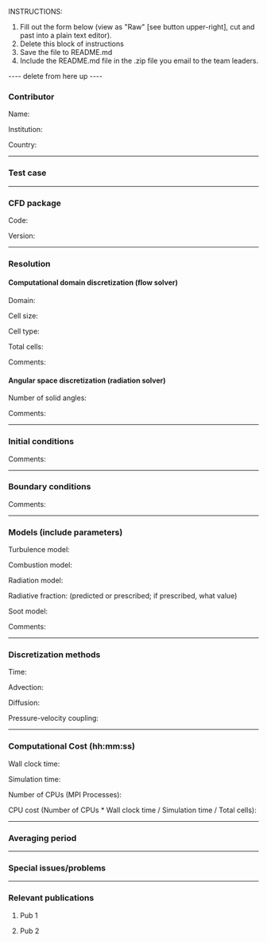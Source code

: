 INSTRUCTIONS:
1. Fill out the form below (view as "Raw" [see button upper-right], cut and past into a plain text editor).
2. Delete this block of instructions
3. Save the file to README.md
4. Include the README.md file in the .zip file you email to the team leaders.

---- delete from here up ----

### Contributor
Name:

Institution:

Country:

------------------

### Test case

------------------

### CFD package
Code:

Version:

------------------

### Resolution

#### Computational domain discretization (flow solver)
Domain:

Cell size:

Cell type:

Total cells:

Comments:

#### Angular space discretization (radiation solver)
Number of solid angles:

Comments:

------------------

### Initial conditions
Comments:

------------------

### Boundary conditions
Comments:

------------------

### Models (include parameters)
Turbulence model:

Combustion model:

Radiation model:

Radiative fraction: (predicted or prescribed; if prescribed, what value)

Soot model:

Comments:

------------------

### Discretization methods
Time:

Advection:

Diffusion:

Pressure-velocity coupling:

------------------

### Computational Cost (hh:mm:ss)
Wall clock time:

Simulation time:

Number of CPUs (MPI Processes):

CPU cost (Number of CPUs * Wall clock time / Simulation time / Total cells):

------------------

### Averaging period

------------------

### Special issues/problems

------------------

### Relevant publications
1. Pub 1

2. Pub 2

